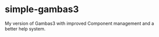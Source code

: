 simple-gambas3
==============

My version of Gambas3 with improved Component management and a better help system.
